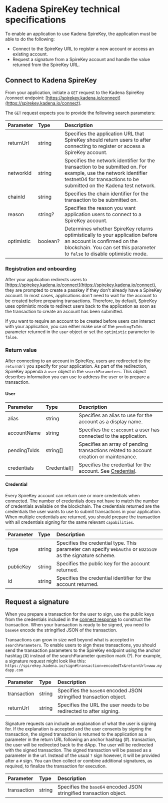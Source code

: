 # Kadena SpireKey technical specifications

To enable an application to use Kadena SpireKey, the application must be able to
do the following:

- Connect to the SpireKey URL to register a new account or access an existing
  account.
- Request a signature from a SpireKey account and handle the value returned from
  the SpireKey URL.

## Connect to Kadena SpireKey

From your application, initiate a `GET` request to the Kadena SpireKey /connect
endpoint:
[https://spirekey.kadena.io/connect](https://spirekey.kadena.io/connect).

The `GET` request expects you to provide the following search parameters:

| Parameter  | Type     | Description                                                                                                                                                                                |
| :--------- | :------- | :----------------------------------------------------------------------------------------------------------------------------------------------------------------------------------------- |
| returnUrl  | string   | Specifies the application URL that SpireKey should return users to after connecting to register or access a SpireKey account.                                                              |
| networkId  | string   | Specifies the network identifier for the transaction to be submitted on. For example, use the network identifier testnet04 for transactions to be submitted on the Kadena test network.    |
| chainId    | string   | Specifies the chain identifier for the transaction to be submitted on.                                                                                                                     |
| reason     | string?  | Specifies the reason you want application users to connect to a SpireKey account.                                                                                                          |
| optimistic | boolean? | Determines whether SpireKey returns optimistically to your application before an account is confirmed on the blockchain. You can set this parameter to `false` to disable optimistic mode. |

### Registration and onboarding

After your application redirects users to
[https://spirekey.kadena.io/connect](https://spirekey.kadena.io/connect), they
are prompted to create a passkey if they don't already have a SpireKey account.
In most cases, applications don't need to wait for the account to be created
before preparing transactions. Therefore, by default, SpireKey uses optimistic
mode to redirect users back to the application as soon as the transaction to
create an account has been submitted.

If you want to require an account to be created before users can interact with
your application, you can either make use of the `pendingTxIds` parameter
returned in the `user` object or set the `optimistic` parameter to `false`.

### Return value

After connecting to an account in SpireKey, users are redirected to the
`returnUrl` you specify for your application. As part of the redirection,
SpireKey appenda a `user` object in the `searchParameters`. This object
describes information you can use to address the user or to prepare a
transaction.

#### User

| Parameter    | Type         | Description                                                                            |
| :----------- | :----------- | :------------------------------------------------------------------------------------- |
| alias        | string       | Specifies an alias to use for the account as a display name.                           |
| accountName  | string       | Specifies the `c:account` a user has connected to the application.                     |
| pendingTxIds | string[]     | Specifies an array of pending transactions related to account creation or maintenance. |
| credentials  | Credential[] | Specifies the credential for the account. See [Credential](#credential).               |

#### Credential

Every SpireKey account can return one or more credentials when connected. The
number of credentials does not have to match the number of credentials available
on the blockchain. The credentials returned are the credentials the user wants
to use to submit transactions in your application. When multiple credentials are
returned, you should prepare the transaction with all credentials signing for
the same relevant `capabilities`.

| Parameter | Type   | Description                                                                                                |
| :-------- | :----- | :--------------------------------------------------------------------------------------------------------- |
| type      | string | Specifies the credential type. This parameter can specify `WebAuthn` or `ED25519` as the signature scheme. |
| publicKey | string | Specifies the public key for the account returned.                                                         |
| id        | string | Specifies the credential identifier for the account returned.                                              |

## Request a signature

When you prepare a transaction for the user to sign, use the public keys from
the credentials included in the
[connect response](#connect-to-a-spirekey-account) to construct the transaction.
When your transaction is ready to be signed, you need to `base64` encode the
stringified JSON of the transaction.

Transactions can grow in size well beyond what is accepted in
`searchParameters`. To enable users to sign these transactions, you should send
the transaction parameters to the SpireKey endpoint using the anchor hashtag (#)
instead of the searchParameter question mark (?). For example, a signature
request might look like this:
`https://spirekey.kadena.io/sign#transaction=encodedTx&returnUrl=www.mydapp.com`

| Parameter   | Type   | Description                                                         |
| :---------- | :----- | :------------------------------------------------------------------ |
| transaction | string | Specifies the `base64` encoded JSON stringified transaction object. |
| returnUrl   | string | Specifies the URL the user needs to be redirected to after signing. |

Signature requests can include an explanation of what the user is signing for.
If the explanation is accepted and the user consents by signing the transaction,
the signed transaction is returned to the application as a parameter in the
return URL following an anchor hashtag (#). transaction, the user will be
redirected back to the dApp. The user will be redirected with the signed
transaction. The signed transaction will be passed as a parameter in the url.
Instead of the usual `?` sign however, it will be provided after a `#` sign. You
can then collect or combine additional signatures, as required, to finalize the
transaction for execution.

| Parameter   | Type   | Description                                                         |
| :---------- | :----- | :------------------------------------------------------------------ |
| transaction | string | Specifies the `base64` encoded JSON stringified transaction object. |
